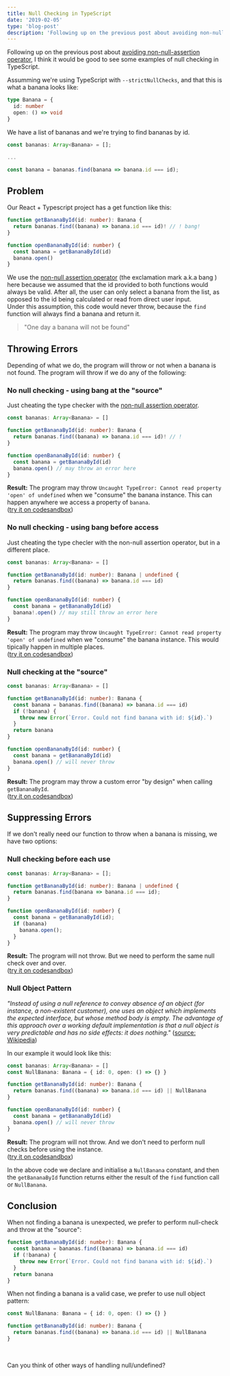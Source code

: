 ```yaml
---
title: Null Checking in TypeScript
date: '2019-02-05'
type: 'blog-post'
description: 'Following up on the previous post about avoiding non-null-assertion operator, I think it would be good to see some examples of null checking in TypeScript.'
---
```


Following up on the previous post about [avoiding non-null-assertion operator](/blog/avoiding-non-null-assertions), I think it would be good to see some examples of null checking in TypeScript.

Assumming we're using TypeScript with `--strictNullChecks`, and that this is what a banana looks like:

```typescript
type Banana = {
  id: number
  open: () => void
}
```

We have a list of bananas and we're trying to find bananas by id.

```typescript
const bananas: Array<Banana> = [];

...

const banana = bananas.find(banana => banana.id === id);
```

## Problem

Our React + Typescript project has a get function like this:

```typescript
function getBananaById(id: number): Banana {
  return bananas.find((banana) => banana.id === id)! // ! bang!
}

function openBananaById(id: number) {
  const banana = getBananaById(id)
  banana.open()
}
```

We use the [non-null assertion operator](https://www.typescriptlang.org/docs/handbook/release-notes/typescript-2-0.html) (the exclamation mark a.k.a bang ) here because we assumed that the id provided to both functions would always be valid. After all, the user can only select a banana from the list, as opposed to the id being calculated or read from direct user input.  
Under this assumption, this code would never throw, because the `find` function will always find a banana and return it.

> "One day a banana will not be found"

## Throwing Errors

Depending of what we do, the program will throw or not when a banana is not found. The program will throw if we do any of the following:

### No null checking - using bang at the "source"

Just cheating the type checker with the [non-null assertion operator](https://www.typescriptlang.org/docs/handbook/release-notes/typescript-2-0.html).

```typescript
const bananas: Array<Banana> = []

function getBananaById(id: number): Banana {
  return bananas.find((banana) => banana.id === id)! // !
}

function openBananaById(id: number) {
  const banana = getBananaById(id)
  banana.open() // may throw an error here
}
```

**Result:** The program may throw `Uncaught TypeError: Cannot read property 'open' of undefined` when we "consume" the banana instance. This can happen anywhere we access a property of `banana`.  
([try it on codesandbox](https://codesandbox.io/s/61p58m3l63))

### No null checking - using bang before access

Just cheating the type checler with the non-null assertion operator, but in a different place.

```typescript
const bananas: Array<Banana> = []

function getBananaById(id: number): Banana | undefined {
  return bananas.find((banana) => banana.id === id)
}

function openBananaById(id: number) {
  const banana = getBananaById(id)
  banana!.open() // may still throw an error here
}
```

**Result:** The program may throw `Uncaught TypeError: Cannot read property 'open' of undefined` when we "consume" the banana instance. This would tipically happen in multiple places.  
([try it on codesandbox](https://codesandbox.io/s/x3xpw0q06q))

### Null checking at the "source"

```typescript
const bananas: Array<Banana> = []

function getBananaById(id: number): Banana {
  const banana = bananas.find((banana) => banana.id === id)
  if (!banana) {
    throw new Error(`Error. Could not find banana with id: ${id}.`)
  }
  return banana
}

function openBananaById(id: number) {
  const banana = getBananaById(id)
  banana.open() // will never throw
}
```

**Result:** The program may throw a custom error "by design" when calling `getBananaById`.  
([try it on codesandbox](https://codesandbox.io/s/34kjlwmkm5))

## Suppressing Errors

If we don't really need our function to throw when a banana is missing, we have two options:

### Null checking before each use

```typescript
const bananas: Array<Banana> = [];

function getBananaById(id: number): Banana | undefined {
  return bananas.find(banana => banana.id === id);
}

function openBananaById(id: number) {
  const banana = getBananaById(id);
  if (banana)
    banana.open();
  }
}
```

**Result:** The program will not throw. But we need to perform the same null check over and over.  
([try it on codesandbox](https://codesandbox.io/s/1o9wknlpll))

### Null Object Pattern

_"Instead of using a null reference to convey absence of an object (for instance, a non-existent customer), one uses an object which implements the expected interface, but whose method body is empty. The advantage of this approach over a working default implementation is that a null object is very predictable and has no side effects: it does nothing."_ ([source: Wikipedia](https://en.wikipedia.org/wiki/Null_object_pattern))

In our example it would look like this:

```typescript
const bananas: Array<Banana> = []
const NullBanana: Banana = { id: 0, open: () => {} }

function getBananaById(id: number): Banana {
  return bananas.find((banana) => banana.id === id) || NullBanana
}

function openBananaById(id: number) {
  const banana = getBananaById(id)
  banana.open() // will never throw
}
```

**Result:** The program will not throw. And we don't need to perform null checks before using the instance.  
([try it on codesandbox](https://codesandbox.io/s/o7y981913q))

In the above code we declare and initialise a `NullBanana` constant, and then the `getBananaById` function returns either the result of the `find` function call or `NullBanana`.

## Conclusion

When not finding a banana is unexpected, we prefer to perform null-check and throw at the "source":

```typescript
function getBananaById(id: number): Banana {
  const banana = bananas.find((banana) => banana.id === id)
  if (!banana) {
    throw new Error(`Error. Could not find banana with id: ${id}.`)
  }
  return banana
}
```

When not finding a banana is a valid case, we prefer to use null object pattern:

```typescript
const NullBanana: Banana = { id: 0, open: () => {} }

function getBananaById(id: number): Banana {
  return bananas.find((banana) => banana.id === id) || NullBanana
}
```

<br/>

Can you think of other ways of handling null/undefined?
